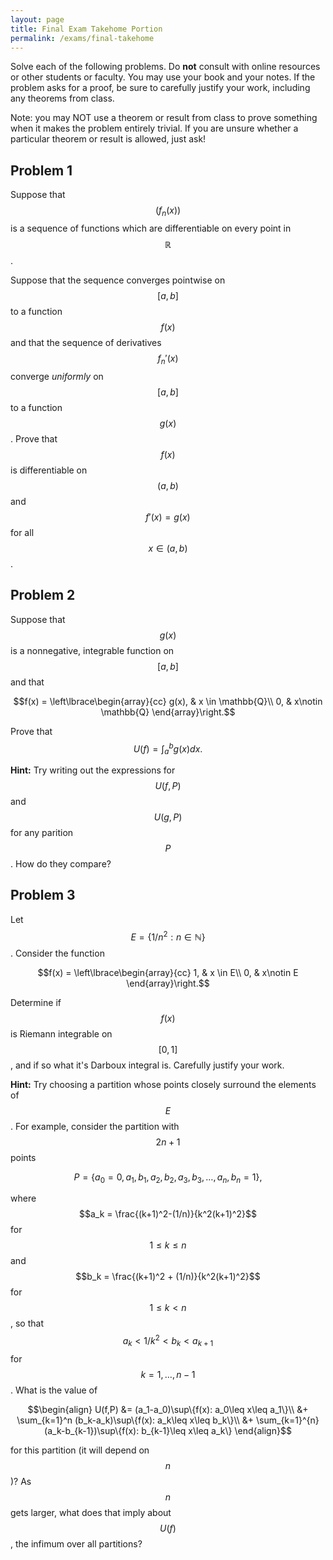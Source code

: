 ```yaml
---
layout: page
title: Final Exam Takehome Portion
permalink: /exams/final-takehome
---
```


Solve each of the following problems.
Do **not** consult with online resources or other students or faculty.
You may use your book and your notes.
If the problem asks for a proof, be sure to carefully justify your work, including any theorems from class.

Note: you may NOT use a theorem or result from class to prove something when it makes the problem entirely trivial.  If you are unsure whether a particular theorem or result is allowed, just ask!

## Problem 1

Suppose that $$(f_n(x))$$ is a sequence of functions which are differentiable on every point in $$\mathbb{R}$$.

Suppose that the sequence converges pointwise on $$[a,b]$$ to a function $$f(x)$$ and that the sequence of derivatives $$f_n'(x)$$ converge *uniformly* on $$[a,b]$$ to a function $$g(x)$$. Prove that $$f(x)$$ is differentiable on $$(a,b)$$ and $$f'(x) = g(x)$$ for all $$x\in (a,b)$$.


## Problem 2

Suppose that $$g(x)$$ is a nonnegative, integrable function on $$[a,b]$$ and that

$$f(x) = \left\lbrace\begin{array}{cc}
g(x), & x \in \mathbb{Q}\\
0, & x\notin \mathbb{Q}
\end{array}\right.$$

Prove that $$U(f) = \int_a^b g(x)dx.$$

**Hint:** Try writing out the expressions for $$U(f,P)$$ and $$U(g,P)$$ for any parition $$P$$.  How do they compare?

## Problem 3

Let $$E = \{1/n^2: n\in\mathbb{N}\}$$.  Consider the function

$$f(x) = \left\lbrace\begin{array}{cc}
1, & x \in E\\
0, & x\notin E
\end{array}\right.$$

Determine if $$f(x)$$ is Riemann integrable on $$[0,1]$$, and if so what it's Darboux integral is.
Carefully justify your work.

**Hint:** Try choosing a partition whose points closely surround the elements of $$E$$.
For example, consider the partition with $$2n+1$$ points

$$P = \{a_0=0,a_1,b_1,a_2,b_2,a_3,b_3,\dots,a_n,b_n=1\},$$

where $$a_k = \frac{(k+1)^2-(1/n)}{k^2(k+1)^2}$$ for $$1\leq k \leq n$$ and $$b_k = \frac{(k+1)^2 + (1/n)}{k^2(k+1)^2}$$ for $$1\leq k < n$$, so that $$a_k < 1/k^2 < b_k < a_{k+1}$$ for $$k=1,\dots,n-1$$.
What is the value of 

$$\begin{align}
U(f,P)
&= (a_1-a_0)\sup\{f(x): a_0\leq x\leq a_1\}\\
&+ \sum_{k=1}^n (b_k-a_k)\sup\{f(x): a_k\leq x\leq b_k\}\\
&+ \sum_{k=1}^{n} (a_k-b_{k-1})\sup\{f(x): b_{k-1}\leq x\leq a_k\}
\end{align}$$

for this partition (it will depend on $$n$$)?  As $$n$$ gets larger, what does that imply about $$U(f)$$, the infimum over all partitions? 

